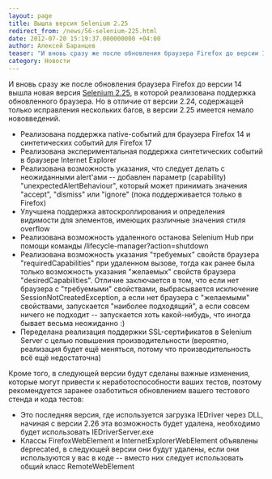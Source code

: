 ```yaml
---
layout: page
title: Вышла версия Selenium 2.25
redirect_from: /news/56-selenium-225.html
date: 2012-07-20 15:19:37.000000000 +04:00
author: Алексей Баранцев
teaser: "И вновь сразу же после обновления браузера Firefox до версии 14 вышла новая версия Selenium 2.25, в которой реализована поддержка обновленного браузера. Но в отличие от версии 2.24, содержащей только исправления нескольких багов, в версии 2.25 имеется немало нововведений."
category: Новости
---
```

<p>И вновь сразу же после обновления браузера Firefox до версии 14 вышла новая версия <a href="http://code.google.com/p/selenium/downloads/list">Selenium 2.25</a>, в которой реализована поддержка обновленного браузера. Но в отличие от версии 2.24, содержащей только исправления нескольких багов, в версии 2.25 имеется немало нововведений.</p>
<ul>
<li>Реализована поддержка native-событий для браузера Firefox 14 и синтетических событий для Firefox 17</li>
<li>Реализована экспериментальная поддержка синтетических событий в браузере Internet Explorer</li>
<li>Реализована возможность указания, что следует делать с неожиданными alert'ами -- добавлен параметр (capability) "unexpectedAlertBehaviour", который может принимать значения "accept", "dismiss" или "ignore" (пока поддерживается только в Firefox)</li>
<li>Улучшена поддержка автоскроллирования и определения видимости для элементов, имеющих различные значения стиля overflow</li>
<li>Реализована возможность удаленного останова Selenium Hub при помощи команды /lifecycle-manager?action=shutdown</li>
<li>Реализована возможность указания "требуемых" свойств браузера "requiredCapabilities" при удаленном вызове, тогда как ранее была только возможность указания "желаемых" свойств браузера "desiredCapabilities". Отличие заключается в том, что если нет браузера с "требуемыми" свойствами, выбрасывается исключение SessionNotCreatedException, а если нет браузера с "желаемыми" свойствами, запускается "наиболее подходящий", а если совсем ничего не подходит -- запускается хоть какой-нибудь, что иногда бывает весьма неожиданно :)</li>
<li>Переделана реализация поддержки SSL-сертификатов в Selenium Server с целью повышения производительности (вероятно, реализация будет ещё меняться, потому что производительность всё ещё недостаточна)</li>
</ul>
<p>Кроме того, в следующей версии будут сделаны важные изменения, которые могут привести к неработоспособности ваших тестов, поэтому рекомендуется заранее озаботиться обновлением вашего тестового стенда и кода тестов:</p>
<ul>
<li>Это последняя версия, где используется загрузка IEDriver через DLL, начиная с версии 2.26 эта возможность будет удалена, необходимо будет использовать IEDriverServer.exe</li>
<li>Классы FirefoxWebElement и InternetExplorerWebElement объявлены deprecated, в следующей версии они будут удалены, если они используются у вас в коде -- вместо них следует использовать общий класс RemoteWebElement</li>
</ul>
